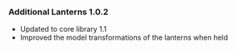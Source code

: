 ### Additional Lanterns 1.0.2
- Updated to core library 1.1
- Improved the model transformations of the lanterns when held
